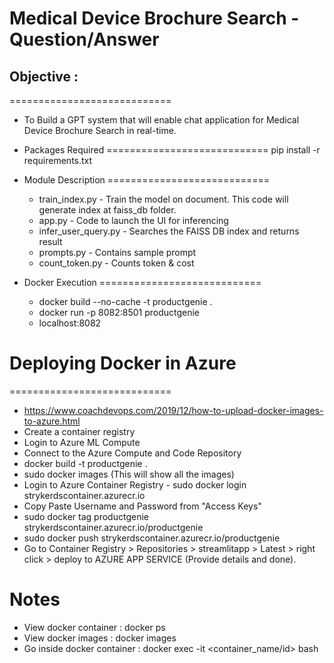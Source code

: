 # Medical Device Brochure Search - Question/Answer

## Objective : 
============================
* To Build a GPT system that will enable chat application for Medical Device Brochure Search in real-time.


* Packages Required
============================
pip install -r requirements.txt 


* Module Description
============================
	* train_index.py        - Train the model on document. This code will generate index at faiss_db folder.
	* app.py                - Code to launch the UI for inferencing
    * infer_user_query.py   - Searches the FAISS DB index and returns result
	* prompts.py            - Contains sample prompt
	* count_token.py		- Counts token & cost


* Docker Execution
============================
	* docker build --no-cache -t productgenie .
	* docker run -p 8082:8501 productgenie 
	* localhost:8082
    
# Deploying Docker in Azure
============================
* https://www.coachdevops.com/2019/12/how-to-upload-docker-images-to-azure.html
* Create a container registry
* Login to Azure ML Compute
* Connect to the Azure Compute and Code Repository
* docker build -t productgenie .
* sudo docker images (This will show all the images)
* Login to Azure Container Registry - sudo docker login strykerdscontainer.azurecr.io 
* Copy Paste Username and Password from "Access Keys"
* sudo docker tag productgenie strykerdscontainer.azurecr.io/productgenie
* sudo docker push strykerdscontainer.azurecr.io/productgenie
* Go to Container Registry > Repositories > streamlitapp > Latest > right click > deploy to AZURE APP SERVICE (Provide details and done).

Notes
=======
* View docker container : docker ps
* View docker images	: docker images
* Go inside docker container : docker exec -it <container_name/id> bash

